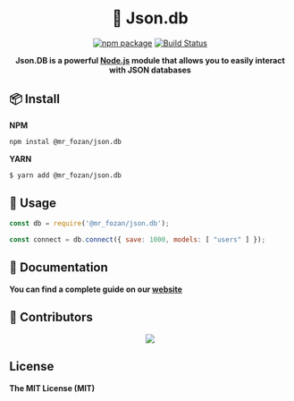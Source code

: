 <h1 align="center">📝 Json.db</h1>

<div align="center">

[![npm package](https://img.shields.io/npm/v/@mr_fozan/json.db?logo=npm&style=flat-square)](https://www.npmjs.org/package/@mr_fozan/json.db)
[![Build Status](https://img.shields.io/travis/Fozan-Developer/json.db/master?style=flat-square&logo=travis)](https://travis-ci.org/Fozan-Developer/json.db)

**Json.DB is a powerful [Node.js](https://npmjs.com) module that allows you to easily interact with JSON databases**

</div>

## 📦 Install

**NPM**
```sh
npm instal @mr_fozan/json.db
```
**YARN**

```sh
$ yarn add @mr_fozan/json.db
```

## 🚀 Usage

```js
const db = require('@mr_fozan/json.db');

const connect = db.connect({ save: 1000, models: [ "users" ] });
```

## 📖  Documentation

**You can find a complete guide on our [website](https://fozan.gitbook.io/json.db/)**

## 👥 Contributors

<p align="center">
  <a href="https://github.com/Fozan-Developer/json.db/graphs/contributors">
    <img src="https://contrib.rocks/image?repo=Fozan-Developer/json.db" />
  </a>
</p>

## License

**The MIT License (MIT)**
